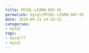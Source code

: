 ```yaml
---
title: MYSQL-LEARN-DAY-01
permalink: mysql/MYSQL-LEARN-DAY-01
date: 2019-09-21 14:24:12
categories:
- mysql
tags:
- mysql??
- mysql
---
```

